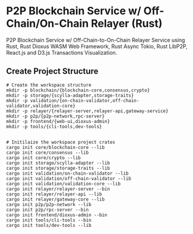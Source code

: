 # P2P Blockchain Service w/ Off-Chain/On-Chain Relayer (Rust)
P2P Blockchain Service w/ Off-Chain-to-On-Chain Relayer Service using Rust, Rust Dioxus WASM Web Framework, Rust Async Tokio, Rust LibP2P, React.js and D3.js Transactions Visualization.


## Create Project Structure

```shell
# Create the workspace structure
mkdir -p blockchain/{blockchain-core,consensus,crypto}
mkdir -p storage/{scylla-adapter,storage-traits}
mkdir -p validation/{on-chain-validator,off-chain-validator,validation-core}
mkdir -p relayer/{relayer-server,relayer-api,gateway-service}
mkdir -p p2p/{p2p-network,rpc-server}
mkdir -p frontend/{web-ui,dioxus-admin}
mkdir -p tools/{cli-tools,dev-tools}


# Initilaize the workspace project crates
cargo init core/blockchain-core --lib
cargo init core/consensus --lib
cargo init core/crypto --lib
cargo init storage/scylla-adapter --lib
cargo init storage/storage-traits --lib
cargo init validation/on-chain-validator --lib
cargo init validation/off-chain-validator --lib
cargo init validation/validation-core --lib
cargo init relayer/relayer-server --bin
cargo init relayer/relayer-api --lib
cargo init relayer/gateway-core --lib
cargo init p2p/p2p-network --lib
cargo init p2p/rpc-server --bin
cargo init frontend/dioxus-admin --bin
cargo init tools/cli-tools --bin
cargo init tools/dev-tools --lib
```
